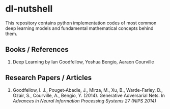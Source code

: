# dl-nutshell
This repository contains python implementation codes of most common deep learning models and fundamental mathematical concepts behind them.


## Books / References
1. Deep Learning by Ian Goodfellow, Yoshua Bengio, Aaraon Courville

## Research Papers / Articles
1. Goodfellow, I. J., Pouget-Abadie, J., Mirza, M., Xu, B., Warde-Farley, D., Ozair, S., Courville, A., Bengio, Y. (2014). Generative Adversarial Nets. In _Advances in Neural Information Processing Systems 27 (NIPS 2014)_
